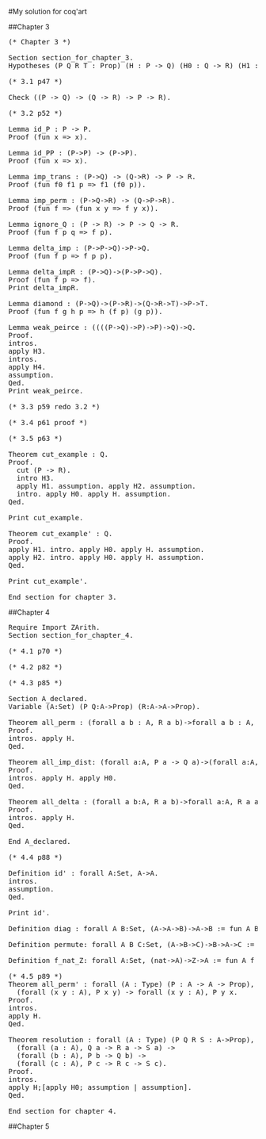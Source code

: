 #My solution for coq'art

##Chapter 3
<pre>
(* Chapter 3 *)

Section section_for_chapter_3.
Hypotheses (P Q R T : Prop) (H : P -> Q) (H0 : Q -> R) (H1 : (P -> R) -> T -> Q) (H2 : (P -> R) -> T).

(* 3.1 p47 *)

Check ((P -> Q) -> (Q -> R) -> P -> R).

(* 3.2 p52 *)

Lemma id_P : P -> P.
Proof (fun x => x).

Lemma id_PP : (P->P) -> (P->P).
Proof (fun x => x).

Lemma imp_trans : (P->Q) -> (Q->R) -> P -> R.
Proof (fun f0 f1 p => f1 (f0 p)).

Lemma imp_perm : (P->Q->R) -> (Q->P->R).
Proof (fun f => (fun x y => f y x)).

Lemma ignore_Q : (P -> R) -> P -> Q -> R.
Proof (fun f p q => f p).

Lemma delta_imp : (P->P->Q)->P->Q.
Proof (fun f p => f p p).

Lemma delta_impR : (P->Q)->(P->P->Q).
Proof (fun f p => f).
Print delta_impR.

Lemma diamond : (P->Q)->(P->R)->(Q->R->T)->P->T.
Proof (fun f g h p => h (f p) (g p)).

Lemma weak_peirce : ((((P->Q)->P)->P)->Q)->Q.
Proof.
intros.
apply H3.
intros.
apply H4.
assumption.
Qed.
Print weak_peirce.

(* 3.3 p59 redo 3.2 *)

(* 3.4 p61 proof *)

(* 3.5 p63 *)

Theorem cut_example : Q.
Proof.
  cut (P -> R).
  intro H3.
  apply H1. assumption. apply H2. assumption.
  intro. apply H0. apply H. assumption.
Qed.

Print cut_example.

Theorem cut_example' : Q.
Proof.
apply H1. intro. apply H0. apply H. assumption.
apply H2. intro. apply H0. apply H. assumption.
Qed.

Print cut_example'.

End section_for_chapter_3.
</pre>

##Chapter 4
<pre>
Require Import ZArith.
Section section_for_chapter_4.

(* 4.1 p70 *)

(* 4.2 p82 *)

(* 4.3 p85 *)

Section A_declared.
Variable (A:Set) (P Q:A->Prop) (R:A->A->Prop).

Theorem all_perm : (forall a b : A, R a b)->forall a b : A, R b a.
Proof.
intros. apply H.
Qed.

Theorem all_imp_dist: (forall a:A, P a -> Q a)->(forall a:A, P a)->forall a:A, Q a.
Proof.
intros. apply H. apply H0.
Qed.

Theorem all_delta : (forall a b:A, R a b)->forall a:A, R a a.
Proof.
intros. apply H.
Qed.

End A_declared.

(* 4.4 p88 *)

Definition id' : forall A:Set, A->A.
intros.
assumption.
Qed.

Print id'.

Definition diag : forall A B:Set, (A->A->B)->A->B := fun A B f a => f a a.

Definition permute: forall A B C:Set, (A->B->C)->B->A->C := fun A B C f b a => f a b.

Definition f_nat_Z: forall A:Set, (nat->A)->Z->A := fun A f z => f (Z.to_nat  z).

(* 4.5 p89 *)
Theorem all_perm' : forall (A : Type) (P : A -> A -> Prop),
  (forall (x y : A), P x y) -> forall (x y : A), P y x.
Proof.
intros.
apply H.
Qed.

Theorem resolution : forall (A : Type) (P Q R S : A->Prop),
  (forall (a : A), Q a -> R a -> S a) ->
  (forall (b : A), P b -> Q b) ->
  (forall (c : A), P c -> R c -> S c).
Proof.
intros.
apply H;[apply H0; assumption | assumption].
Qed.

End section_for_chapter_4.
</pre>

##Chapter 5
<pre>

</pre>
